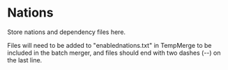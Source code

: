 # Nations
Store nations and dependency files here.

Files will need to be added to "enablednations.txt" in TempMerge to be included in the batch merger, and files should end with two dashes (--) on the last line.
